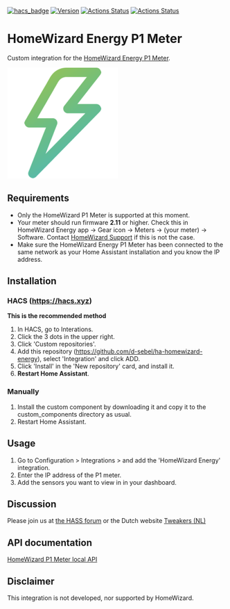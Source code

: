 <!--
[![hacs_badge](https://img.shields.io/badge/HACS-Default-orange.svg?style=for-the-badge)](https://github.com/custom-components/hacs)
-->
[![hacs_badge](https://img.shields.io/badge/HACS-Custom-orange.svg)](https://github.com/custom-components/hacs)
[![Version](https://img.shields.io/badge/Version-0.5.0-blue.svg)](https://github.com/d-sebel/ha-homewizard-energy)
[![Actions Status](https://github.com/d-sebel/ha-homewizard-energy/workflows/Create%20release/badge.svg)](https://github.com/d-sebel/ha-homewizard-energy/actions)
[![Actions Status](https://github.com/d-sebel/ha-homewizard-energy/workflows/Validation%20And%20Formatting/badge.svg)](https://github.com/d-sebel/ha-homewizard-energy/actions)

# HomeWizard Energy P1 Meter
Custom integration for the [HomeWizard Energy P1 Meter](https://www.homewizard.nl/energie).

![HomeWizard Energy Logo](https://raw.githubusercontent.com/home-assistant/brands/master/custom_integrations/homewizard_energy/icon.png "HomeWizard Energy")

## Requirements
* Only the HomeWizard P1 Meter is supported at this moment.
* Your meter should run firmware **2.11** or higher. Check this in HomeWizard Energy app &#8594; Gear icon &#8594; Meters &#8594; (your meter) &#8594; Software. Contact [HomeWizard Support](https://energy.homewizard.net/nl/support/tickets/new) if this is not the case.
* Make sure the HomeWizard Energy P1 Meter has been connected to the same network as your Home Assistant installation and you know the IP address.

## Installation
### HACS (https://hacs.xyz)
**This is the recommended method**
<!--
* Install this integration from HACS (Search for 'HomeWizard Energy')
* Restart Home Assistant
-->
1. In HACS, go to Interations.
2. Click the 3 dots in the upper right.
3. Click 'Custom repositories'.
4. Add this repository (https://github.com/d-sebel/ha-homewizard-energy), select 'Integration' and click ADD.
5. Click 'Install' in the 'New repository' card, and install it.
6. **Restart Home Assistant**.

### Manually
1. Install the custom component by downloading it and copy it to the custom_components directory as usual.
2. Restart Home Assistant.

## Usage
1. Go to Configuration > Integrations > and add the 'HomeWizard Energy' integration.
2. Enter the IP address of the P1 meter.
3. Add the sensors you want to view in in your dashboard.

## Discussion
Please join us at [the HASS forum](https://community.home-assistant.io/t/wi-fi-p1-dsmr-dongle-homewizard-energy) or the Dutch website [Tweakers (NL)](https://gathering.tweakers.net/forum/list_messages/2002754/last)

## API documentation
[HomeWizard P1 Meter local API](https://energy.homewizard.net/en/support/solutions/articles/19000117051-homewizard-p1-meter-local-api-beta-)

## Disclaimer
This integration is not developed, nor supported by HomeWizard.

